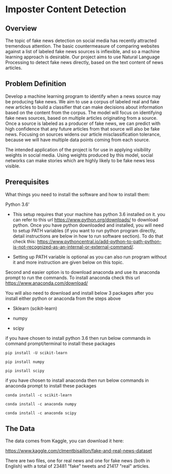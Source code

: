 # Imposter Content Detection


## Overview

The topic of fake news detection on social media has recently attracted tremendous attention. The basic countermeasure of comparing websites against a list of labeled fake news sources is inflexible, and so a machine learning approach is desirable. Our project aims to use Natural Language Processing to detect fake news directly, based on the text content of news articles.

## Problem Definition

Develop a machine learning program to identify when a news source may be producing fake news. We aim to use a corpus of labeled real and fake new articles to build a classifier that can make decisions about information based on the content from the corpus. The model will focus on identifying fake news sources, based on multiple articles originating from a source. Once a source is labeled as a producer of fake news, we can predict with high confidence that any future articles from that source will also be fake news. Focusing on sources widens our article misclassification tolerance, because we will have multiple data points coming from each source.

The intended application of the project is for use in applying visibility weights in social media. Using weights produced by this model, social networks can make stories which are highly likely to be fake news less visible.

## Prerequisites

What things you need to install the software and how to install them:

Python 3.6'

- This setup requires that your machine has python 3.6 installed on it. you can refer to this url https://www.python.org/downloads/ to download python. Once you have python downloaded and installed, you will need to setup PATH variables (if you want to run python program directly, detail instructions are below in how to run software section). To do that check this: https://www.pythoncentral.io/add-python-to-path-python-is-not-recognized-as-an-internal-or-external-command/.

- Setting up PATH variable is optional as you can also run program without it and more instruction are given below on this topic.

Second and easier option is to download anaconda and use its anaconda prompt to run the commands. To install anaconda check this url https://www.anaconda.com/download/

You will also need to download and install below 3 packages after you install either python or anaconda from the steps above

- Sklearn (scikit-learn)

- numpy

- scipy

if you have chosen to install python 3.6 then run below commands in command prompt/terminal to install these packages
```
pip install -U scikit-learn

pip install numpy

pip install scipy
```

if you have chosen to install anaconda then run below commands in anaconda prompt to install these packages
```
conda install -c scikit-learn

conda install -c anaconda numpy

conda install -c anaconda scipy
```

## The Data

The data comes from Kaggle, you can download it here:

https://www.kaggle.com/clmentbisaillon/fake-and-real-news-dataset

There are two files, one for real news and one for fake news (both in English) with a total of 23481 "fake" tweets and 21417 "real" articles.

